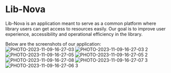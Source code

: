 # Lib-Nova
Lib-Nova is an application meant to serve as a common platform where library users can get access to resources easily. Our goal is to improve user experience, accessibility and operational efficiency in the library.

Below are the screenshots of our application:
![PHOTO-2023-11-09-16-27-03](https://github.com/Vincent-Msiza/Lib-Nova/assets/84848919/fa43f1be-b67a-4b7c-b3ff-a2044dfb11bc)
![PHOTO-2023-11-09-16-27-03 2](https://github.com/Vincent-Msiza/Lib-Nova/assets/84848919/cf8823d0-80ab-4fc4-9487-dabdae550354)
![PHOTO-2023-11-09-16-27-05](https://github.com/Vincent-Msiza/Lib-Nova/assets/84848919/9fe99f25-06bd-4cb8-90af-db7c2ba8e53d)
![PHOTO-2023-11-09-16-27-05 2](https://github.com/Vincent-Msiza/Lib-Nova/assets/84848919/b90bff28-77b4-46b6-98e1-1f1ceab223a9)
![PHOTO-2023-11-09-16-27-08](https://github.com/Vincent-Msiza/Lib-Nova/assets/84848919/8944f635-7aba-478d-a266-9f96111779c1)
![PHOTO-2023-11-09-16-27-07 3](https://github.com/Vincent-Msiza/Lib-Nova/assets/84848919/bf59ce9d-a5cf-4810-9fd7-7a9895b2f789)
![PHOTO-2023-11-09-16-27-06 3](https://github.com/Vincent-Msiza/Lib-Nova/assets/84848919/b120db94-fb89-4d1f-b83c-3d33df31a4ba)
